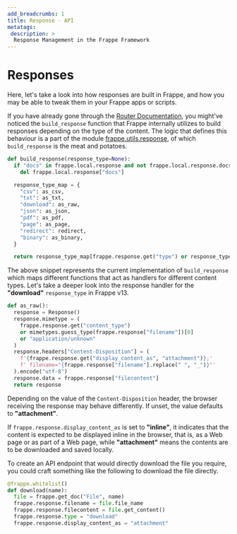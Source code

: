 ```yaml
---
add_breadcrumbs: 1
title: Response - API
metatags:
 description: >
  Response Management in the Frappe Framework
---
```


# Responses

Here, let's take a look into how responses are built in Frappe, and how you may
be able to tweak them in your Frappe apps or scripts.

If you have already gone through the [Router
Documentation](/docs/user/en/python-api/router), you might've noticed the
`build_response` function that Frappe internally utilizes to build responses
depending on the type of the content. The logic that defines this behaviour is a
part of the module
[frappe.utils.response](https://github.com/frappe/frappe/blob/develop/frappe/utils/response.py),
of which `build_response` is the meat and potatoes.

```python
def build_response(response_type=None):
  if "docs" in frappe.local.response and not frappe.local.response.docs:
    del frappe.local.response["docs"]

  response_type_map = {
    "csv": as_csv,
    "txt": as_txt,
    "download": as_raw,
    "json": as_json,
    "pdf": as_pdf,
    "page": as_page,
    "redirect": redirect,
    "binary": as_binary,
  }

  return response_type_map[frappe.response.get("type") or response_type]()
```

The above snippet represents the current implementation of `build_response`
which maps different functions that act as handlers for different content types.
Let's take a deeper look into the response handler for the **"download"**
`response_type` in Frappe v13.

```python
def as_raw():
  response = Response()
  response.mimetype = (
    frappe.response.get("content_type")
    or mimetypes.guess_type(frappe.response["filename"])[0]
    or "application/unknown"
  )
  response.headers["Content-Disposition"] = (
    f'{frappe.response.get("display_content_as", "attachment")};'
    f' filename="{frappe.response["filename"].replace(" ", "_")}"'
  ).encode("utf-8")
  response.data = frappe.response["filecontent"]
  return response
```

Depending on the value of the `Content-Disposition` header, the browser
receiving the response may behave differently. If unset, the value defaults to
**"attachment"**.

If `frappe.response.display_content_as` is set to **"inline"**, it indicates
that the content is expected to be displayed inline in the browser, that is, as
a Web page or as part of a Web page, while **"attachment"** means the contents
are to be downloaded and saved locally.

To create an API endpoint that would directly download the file you require, you
could craft something like the following to download the file directly.

```python
@frappe.whitelist()
def download(name):
  file = frappe.get_doc("File", name)
  frappe.response.filename = file.file_name
  frappe.response.filecontent = file.get_content()
  frappe.response.type = "download"
  frappe.response.display_content_as = "attachment"
```